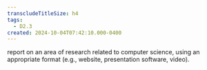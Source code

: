 ```yaml
---
transcludeTitleSize: h4
tags:
  - D2.3
created: 2024-10-04T07:42:10.000-0400
---
```

report on an area of research related to computer science, using an appropriate format (e.g., website, presentation software, video).